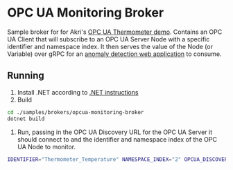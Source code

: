 # OPC UA Monitoring Broker
Sample broker for for Akri's [OPC UA Thermometer demo](https://docs.akri.sh/demos/opc-thermometer-demo). Contains an OPC
UA Client that will subscribe to an OPC UA Server Node with a specific identifier and namespace index. It then serves the
value of the Node (or Variable) over gRPC for an [anomaly detection web application](../../apps/anomaly-detection-app)
to consume. 

## Running
1. Install .NET according to [.NET instructions](https://docs.microsoft.com/dotnet/core/install/linux-ubuntu)
1. Build
```sh
cd ./samples/brokers/opcua-monitoring-broker
dotnet build
```
1. Run, passing in the OPC UA Discovery URL for the OPC UA Server it should connect to and the identifier and namespace
   index of the OPC UA Node to monitor.
```sh
IDENTIFIER="Thermometer_Temperature" NAMESPACE_INDEX="2" OPCUA_DISCOVERY_URL="opc.tcp://10.2.3.4:4556/Some/Path" dotnet run
```
